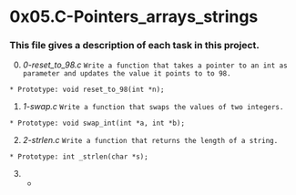 # **0x05.C-Pointers_arrays_strings**

### **This file gives a description of each task in this project.**

0. *0-reset_to_98.c*
`Write a function that takes a pointer to an int as parameter and updates the value it points to to 98.`
~~~~
* Prototype: void reset_to_98(int *n);
~~~~

1. *1-swap.c*
`Write a function that swaps the values of two integers.`
~~~~
* Prototype: void swap_int(int *a, int *b);
~~~~

2. *2-strlen.c*
`Write a function that returns the length of a string.`
~~~~
* Prototype: int _strlen(char *s);
~~~~

3. *
